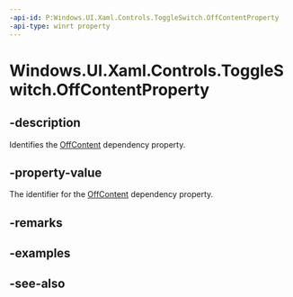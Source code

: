 ```yaml
---
-api-id: P:Windows.UI.Xaml.Controls.ToggleSwitch.OffContentProperty
-api-type: winrt property
---
```


<!-- Property syntax
public Windows.UI.Xaml.DependencyProperty OffContentProperty { get; }
-->

# Windows.UI.Xaml.Controls.ToggleSwitch.OffContentProperty

## -description
Identifies the [OffContent](toggleswitch_offcontent.md) dependency property.



## -property-value
The identifier for the [OffContent](toggleswitch_offcontent.md) dependency property.

## -remarks

## -examples

## -see-also
